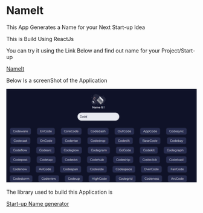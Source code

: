 # NameIt

This App Generates a Name for your Next Start-up Idea

This is Build Using ReactJs

You can try it using the Link Below and find out name for your Project/Start-up

[NameIt](https://sadathshariff.github.io/name-It/)

Below Is a screenShot of the Application

![NameIt](Screenshot/nameIt.PNG?raw=true 'NameIt')

The library used to build this Application is

[Start-up Name generator](https://github.com/rstacruz/startup-name-generator)
